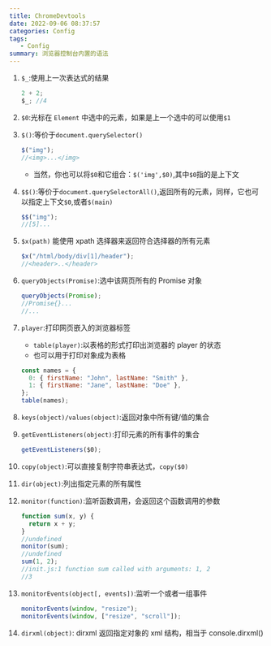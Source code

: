 ```yaml
---
title: ChromeDevtools
date: 2022-09-06 08:37:57
categories: Config
tags:
   - Config
summary: 浏览器控制台内置的语法
---
```


1. `$_`:使用上一次表达式的结果

   ```js
   2 + 2;
   $_; //4
   ```

2. `$0`:光标在 `Element` 中选中的元素，如果是上一个选中的可以使用`$1`
3. `$()`:等价于`document.querySelector()`

   ```js
   $("img");
   //<img>...</img>
   ```

   - 当然，你也可以将`$0`和它组合：`$('img',$0)`,其中`$0`指的是上下文
4. `$$()`:等价于`document.querySelectorAll()`,返回所有的元素，同样，它也可以指定上下文`$0`,或者`$(main)`

   ```js
   $$("img");
   //[5]...
   ```

5. `$x(path)` 能使用 xpath 选择器来返回符合选择器的所有元素

   ```js
   $x("/html/body/div[1]/header");
   //<header>..</header>
   ```

6. `queryObjects(Promise)`:选中该网页所有的 Promise 对象

   ```js
   queryObjects(Promise);
   //Promise{}...
   //...
   ```

7. `player`:打印网页嵌入的浏览器标签
   - `table(player)`:以表格的形式打印出浏览器的 player 的状态
   - 也可以用于打印对象成为表格

   ```js
   const names = {
     0: { firstName: "John", lastName: "Smith" },
     1: { firstName: "Jane", lastName: "Doe" },
   };
   table(names);
   ```

8. `keys(object)/values(object)`:返回对象中所有键/值的集合
9. `getEventListeners(object)`:打印元素的所有事件的集合

   ```js
   getEventListeners($0);
   ```

10. `copy(object)`:可以直接复制字符串表达式，`copy($0)`
11. `dir(object)`:列出指定元素的所有属性
12. `monitor(function)`:监听函数调用，会返回这个函数调用的参数

    ```js
    function sum(x, y) {
      return x + y;
    }
    //undefined
    monitor(sum);
    //undefined
    sum(1, 2);
    //init.js:1 function sum called with arguments: 1, 2
    //3
    ```

13. `monitorEvents(object[, events])`:监听一个或者一组事件

    ```js
    monitorEvents(window, "resize");
    monitorEvents(window, ["resize", "scroll"]);
    ```

14. `dirxml(object)`: dirxml 返回指定对象的 xml 结构，相当于 console.dirxml()
